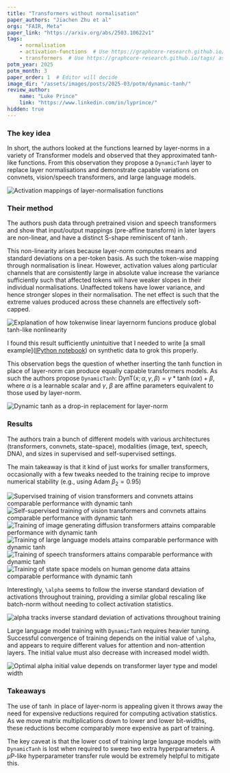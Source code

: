 ```yaml
---
title: "Transformers without normalisation"
paper_authors: "Jiachen Zhu et al"
orgs: "FAIR, Meta"
paper_link: "https://arxiv.org/abs/2503.10622v1"
tags:
    - normalisation
    - activation-functions  # Use https://graphcore-research.github.io/tags/ as reference
    - transformers  # Use https://graphcore-research.github.io/tags/ as reference
potm_year: 2025
potm_month: 3
paper_order: 1  # Editor will decide
image_dir: "/assets/images/posts/2025-03/potm/dynamic-tanh/"
review_author:
    name: "Luke Prince"
    link: "https://www.linkedin.com/in/lyprince/"
hidden: true
---
```


### The key idea

In short, the authors looked at the functions learned by layer-norms in a variety of Transformer models and observed that they approximated tanh-like functions. From this observation they propose a `DynamicTanh` layer to replace layer normalisations and demonstrate capable variations on convnets, vision/speech transformers, and large language models. 

<img src="{{ page.image_dir | append: 'FIG-Mappings.png' | relative_url }}" alt="Activation mappings of layer-normalisation functions">

### Their method

The authors push data through pretrained vision and speech transformers and show that input/output mappings (pre-affine transform) in later layers are non-linear, and have a distinct S-shape reminiscent of $\tanh$.

This non-linearity arises because layer-norm computes means and standard deviations on a per-token basis. As such the token-wise mapping through normalisation is linear. However, activation values along particular channels that are consistently large in absolute value increase the variance sufficiently such that affected tokens will have weaker slopes in their individual normalisations. Unaffected tokens have lower variance, and hence stronger slopes in their normalisation. The net effect is such that the extreme values produced across these channels are effectively soft-capped.

<img src="{{ page.image_dir | append: 'FIG-Explain.png' | relative_url }}" alt="Explanation of how tokenwise linear layernorm funcions produce global tanh-like nonlinearity">

I found this result sufficiently unintuitive that I needed to write [a small example]([IPython notebook](https://github.com/graphcore-research/graphcore-research.github.io/blob/main/notebooks/2025-03-DynamicTanh.ipynb)) on synthetic data to grok this properly.

This observation begs the question of whether inserting the tanh function in place of layer-norm can produce equally capable transformers models. As such the authors propose `DynamicTanh`: $\textrm{DynT}(x; \alpha, \gamma, \beta) = \gamma * \tanh(\alpha x) + \beta$, where $\alpha$ is a learnable scalar and $\gamma$, $\beta$ are affine parameters equivalent to those used by layer-norm.

<img src="{{ page.image_dir | append: 'FIG-Schema.png' | relative_url }}" alt="Dynamic tanh as a drop-in replacement for layer-norm">

### Results

The authors train a bunch of different models with various architectures (transformers, convnets, state-space), modalities (image, text, speech, DNA), and sizes in supervised and self-supervised settings.

The main takeaway is that it kind of just works for smaller transformers, occasionally with a few tweaks needed to the training recipe to improve numerical stability (e.g., using Adam $\beta_2 = 0.95$)

<img src="{{ page.image_dir | append: 'TBL-Vision-Supervised.png' | relative_url }}" alt="Supervised training of vision transformers and convnets attains comparable performance with dynamic tanh">

<img src="{{ page.image_dir | append: 'TBL-Vision-Self-Supervised.png' | relative_url }}" alt="Self-supervised training of vision transformers and convnets attains comparable performance with dynamic tanh">

<img src="{{ page.image_dir | append: 'TBL-Diffusion.png' | relative_url }}" alt="Training of image generating diffusion transformers attains comparable performance with dynamic tanh">

<img src="{{ page.image_dir | append: 'TBL-Language.png' | relative_url }}" alt="Training of large language models attains comparable performance with dynamic tanh">

<img src="{{ page.image_dir | append: 'TBL-Speech.png' | relative_url }}" alt="Training of speech transformers attains comparable performance with dynamic tanh">

<img src="{{ page.image_dir | append: 'TBL-DNA.png' | relative_url }}" alt="Training of state space models on human genome data attains comparable performance with dynamic tanh">

Interestingly, `\alpha` seems to follow the inverse standard deviation of activations throughout training, providing a similar global rescaling like batch-norm without needing to collect activation statistics.

<img src="{{ page.image_dir | append: 'FIG-Alpha.png' | relative_url }}" alt="alpha tracks inverse standard deviation of activations throughout training">

Large language model training with `DynamicTanh` requires heavier tuning. Successful convergence of training depends on the initial value of `\alpha`, and appears to require different values for attention and non-attention layers. The initial value must also decrease with increased model width. 

<img src="{{ page.image_dir | append: 'TBL-Alpha-Init-LLM.png' | relative_url }}" alt="Optimal alpha initial value depends on transformer layer type and model width">

### Takeaways

The use of $\tanh$ in place of layer-norm is appealing given it throws away the need for expensive reductions required for computing activation statistics. As we move matrix multiplications down to lower and lower bit-widths, these reductions become comparably more expensive as part of training.

The key caveat is that the lower cost of training large language models with `DynamicTanh` is lost when required to sweep two extra hyperparameters. A $\mu$P-like hyperparameter transfer rule would be extremely helpful to mitigate this.
